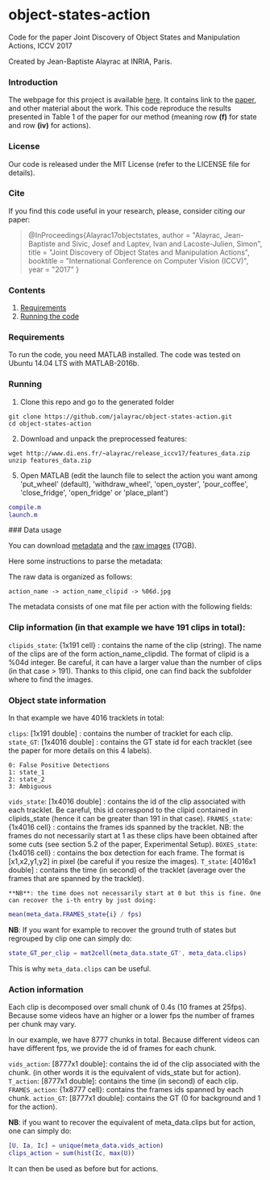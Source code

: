 # object-states-action
Code for the paper Joint Discovery of Object States and Manipulation Actions, ICCV 2017

Created by Jean-Baptiste Alayrac at INRIA, Paris.

### Introduction

The webpage for this project is available [here](http://www.di.ens.fr/willow/research/objectstates/). It contains link to the [paper](http://www.di.ens.fr/willow/research/objectstates/paper.pdf), and other material about the work.
This code reproduce the results presented in Table 1 of the paper for our method (meaning row **(f)** for state and row **(iv)** for actions).

### License

Our code is released under the MIT License (refer to the LICENSE file for details).

### Cite

If you find this code useful in your research, please, consider citing our paper:

> @InProceedings{Alayrac17objectstates,
>    author      = "Alayrac, Jean-Baptiste and Sivic, Josef and Laptev, Ivan and Lacoste-Julien, Simon",
>    title       = "Joint Discovery of Object States and Manipulation Actions",
>    booktitle   = "International Conference on Computer Vision (ICCV)",
>    year        = "2017"
>}

### Contents

  1. [Requirements](#requirements)
  2. [Running the code](#running)

### Requirements

To run the code, you need MATLAB installed.
The code was tested on Ubuntu 14.04 LTS with MATLAB-2016b.

### Running

1) Clone this repo and go to the generated folder
  ```Shell
  git clone https://github.com/jalayrac/object-states-action.git
  cd object-states-action
  ```

2) Download and unpack the preprocessed features:
  ```Shell
  wget http://www.di.ens.fr/~alayrac/release_iccv17/features_data.zip
  unzip features_data.zip
  ```

5) Open MATLAB (edit the launch file to select the action you want among 'put_wheel' (default), 'withdraw_wheel', 'open_oyster', 'pour_coffee', 'close_fridge', 'open_fridge' or 'place_plant')

  ```Matlab
  compile.m
  launch.m
  ```

### Data usage

You can download [metadata](http://www.di.ens.fr/~alayrac/release_iccv17/iccv2017_metadata.tar.gz) and the [raw images](http://www.di.ens.fr/~alayrac/release_iccv17/raw_images_iccv2017.tar.gz) (17GB).

Here some instructions to parse the metadata:

The raw data is organized as follows:

```
action_name -> action_name_clipid -> %06d.jpg
```

The metadata consists of one mat file per action with the following fields:

### Clip information (in that example we have 191 clips in total):
`clipids_state`: {1x191 cell} : contains the name of the clip (string). The name of the clips
	are of the form action_name_clipdid. The format of clipid is a %04d integer. Be careful,
	it can have a larger value than the number of clips (in that case > 191). 
	Thanks to this clipid, one can find back the subfolder where to find the images.

### Object state information 
In that example we have 4016 tracklets in total:

`clips`: [1x191 double] : contains the number of tracklet for each clip.
`state_GT`: [1x4016 double] : contains the GT state id for each tracklet 
(see the paper for more details on this 4 labels).

	0: False Positive Detections
	1: state_1
	2: state_2
	3: Ambiguous

`vids_state`: [1x4016 double] : contains the id of the clip associated with each tracklet. 
	Be careful, this id correspond to the clipid contained in clipids_state (hence it can be greater
	than 191 in that case). 
`FRAMES_state`: {1x4016 cell} : contains the frames ids spanned by the tracklet. 
	NB: the frames do not necessarily start at 1 as these clips have been obtained after some cuts 
	(see section 5.2 of the paper, Experimental Setup).
`BOXES_state`: {1x4016 cell} : contains the box detection for each frame. The format 
	is [x1,x2,y1,y2] in pixel (be careful if you resize the images).
`T_state`: [4016x1 double] : contains the time (in second) of the tracklet (average over the frames that
	are spanned by the tracklet). 

	**NB**: the time does not necessarily start at 0 but this is fine. One can recover the i-th entry by just doing:

``` matlab
mean(meta_data.FRAMES_state{i} / fps)
```


**NB**: If you want for example to recover the ground truth of states but regrouped by clip one can simply do:

```Matlab
state_GT_per_clip = mat2cell(meta_data.state_GT', meta_data.clips)
```

This is why `meta_data.clips` can be useful.


### Action information

Each clip is decomposed over small chunk of 0.4s (10 frames at 25fps). 
Because some videos have an higher or a lower fps the number of frames per chunk may vary. 

In our example, we have 8777 chunks in total. Because different videos 
can have different fps, we provide the id of frames for each chunk.

`vids_action`: [8777x1 double]: contains the id of the clip associated with the chunk. 
	(in other words it is the equivalent of vids_state but for action).
`T_action`: [8777x1 double]: contains the time (in second) of each clip.
`FRAMES_action`: {1x8777 cell}: contains the frames ids spanned by each chunk.
`action_GT`: [8777x1 double]: contains the GT (0 for background and 1 for the action).

**NB**: if you want to recover the equivalent of meta_data.clips but for action, one can simply do:

```Matlab
[U, Ia, Ic] = unique(meta_data.vids_action)
clips_action = sum(hist(Ic, max(U))
```

It can then be used as before but for actions.








